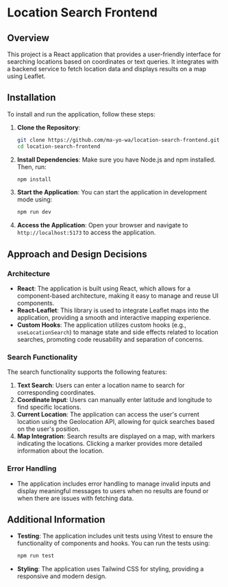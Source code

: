 # Location Search Frontend

## Overview

This project is a React application that provides a user-friendly interface for searching locations based on coordinates or text queries. It integrates with a backend service to fetch location data and displays results on a map using Leaflet.

## Installation

To install and run the application, follow these steps:

1. **Clone the Repository**:
   ```bash
   git clone https://github.com/ma-yo-wa/location-search-frontend.git
   cd location-search-frontend
   ```

2. **Install Dependencies**:
   Make sure you have Node.js and npm installed. Then, run:
   ```bash
   npm install
   ```

3. **Start the Application**:
   You can start the application in development mode using:
   ```bash
   npm run dev
   ```

4. **Access the Application**:
   Open your browser and navigate to `http://localhost:5173` to access the application.

## Approach and Design Decisions

### Architecture
- **React**: The application is built using React, which allows for a component-based architecture, making it easy to manage and reuse UI components.
- **React-Leaflet**: This library is used to integrate Leaflet maps into the application, providing a smooth and interactive mapping experience.
- **Custom Hooks**: The application utilizes custom hooks (e.g., `useLocationSearch`) to manage state and side effects related to location searches, promoting code reusability and separation of concerns.

### Search Functionality
The search functionality supports the following features:
1. **Text Search**: Users can enter a location name to search for corresponding coordinates.
2. **Coordinate Input**: Users can manually enter latitude and longitude to find specific locations.
3. **Current Location**: The application can access the user's current location using the Geolocation API, allowing for quick searches based on the user's position.
4. **Map Integration**: Search results are displayed on a map, with markers indicating the locations. Clicking a marker provides more detailed information about the location.

### Error Handling
- The application includes error handling to manage invalid inputs and display meaningful messages to users when no results are found or when there are issues with fetching data.

## Additional Information
- **Testing**: The application includes unit tests using Vitest to ensure the functionality of components and hooks. You can run the tests using:
   ```bash
   npm run test
   ```
- **Styling**: The application uses Tailwind CSS for styling, providing a responsive and modern design.


